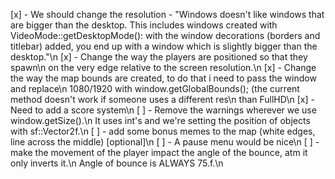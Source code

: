 [x] - We should change the resolution - "Windows doesn't like windows that are bigger than the desktop. This includes windows created with VideoMode::getDesktopMode(): with the window decorations (borders and titlebar) added, you end up with a window which is slightly bigger than the desktop."\n
[x] - Change the way the players are positioned so that they spawn\n
    on the very edge relative to the screen resolution.\n
[x] - Change the way the map bounds are created, to do that i need to pass the window and replace\n
    1080/1920 with window.getGlobalBounds(); (the current method doesn't work if someone uses a different res\n
    than FullHD\n
[x] - Need to add a score system\n
[ ] - Remove the warnings wherever we use window.getSize().\n
    It uses int's and we're setting the position of objects with sf::Vector2f.\n
[ ] - add some bonus memes to the map (white edges, line across the middle) [optional]\n
[ ] - A pause menu would be nice\n
[ ] - make the movement of the player impact the angle of the bounce, atm it only inverts it.\n
    Angle of bounce is ALWAYS 75.f.\n

